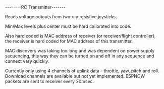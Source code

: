 --------RC Transmitter-------

Reads voltage outouts from two x-y resistive joysticks.

Min/Max levels plus center must be hard calibrated into code.

Also hard coded is MAC address of receiver (or receiver/flight controller),
the receiver is hard coded for MAC address of this transmitter.

MAC discovery was taking too long and was dependent on power supply
sequencing, this way they can be turned on and off in any sequence and
connect very quickly.

Currently only using 4 channels of uplink data - throttle, yaw, pitch and
roll. Download channels are available but not yet implemented. ESPNOW 
packets are sent to receiver every 20msec.
